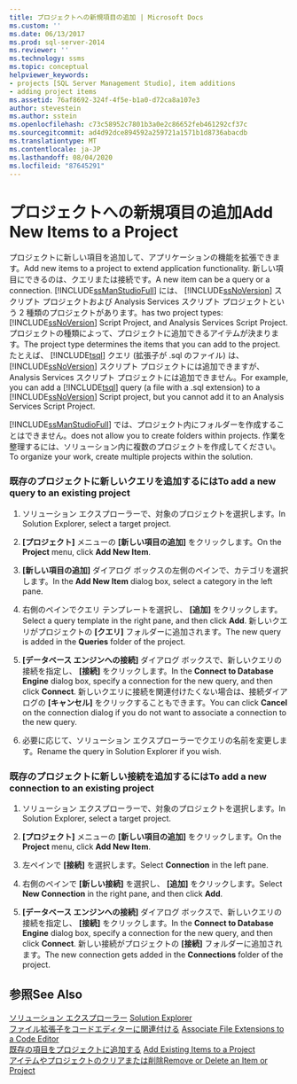 ```yaml
---
title: プロジェクトへの新規項目の追加 | Microsoft Docs
ms.custom: ''
ms.date: 06/13/2017
ms.prod: sql-server-2014
ms.reviewer: ''
ms.technology: ssms
ms.topic: conceptual
helpviewer_keywords:
- projects [SQL Server Management Studio], item additions
- adding project items
ms.assetid: 76af8692-324f-4f5e-b1a0-d72ca8a107e3
author: stevestein
ms.author: sstein
ms.openlocfilehash: c73c58952c7801b3a0e2c86652feb461292cf37c
ms.sourcegitcommit: ad4d92dce894592a259721a1571b1d8736abacdb
ms.translationtype: MT
ms.contentlocale: ja-JP
ms.lasthandoff: 08/04/2020
ms.locfileid: "87645291"
---
```

# <a name="add-new-items-to-a-project"></a><span data-ttu-id="d9dba-102">プロジェクトへの新規項目の追加</span><span class="sxs-lookup"><span data-stu-id="d9dba-102">Add New Items to a Project</span></span>
  <span data-ttu-id="d9dba-103">プロジェクトに新しい項目を追加して、アプリケーションの機能を拡張できます。</span><span class="sxs-lookup"><span data-stu-id="d9dba-103">Add new items to a project to extend application functionality.</span></span> <span data-ttu-id="d9dba-104">新しい項目にできるのは、クエリまたは接続です。</span><span class="sxs-lookup"><span data-stu-id="d9dba-104">A new item can be a query or a connection.</span></span> [!INCLUDE[ssManStudioFull](../../includes/ssmanstudiofull-md.md)] <span data-ttu-id="d9dba-105">には、 [!INCLUDE[ssNoVersion](../../includes/ssnoversion-md.md)] スクリプト プロジェクトおよび Analysis Services スクリプト プロジェクトという 2 種類のプロジェクトがあります。</span><span class="sxs-lookup"><span data-stu-id="d9dba-105">has two project types: [!INCLUDE[ssNoVersion](../../includes/ssnoversion-md.md)] Script Project, and Analysis Services Script Project.</span></span> <span data-ttu-id="d9dba-106">プロジェクトの種類によって、プロジェクトに追加できるアイテムが決まります。</span><span class="sxs-lookup"><span data-stu-id="d9dba-106">The project type determines the items that you can add to the project.</span></span> <span data-ttu-id="d9dba-107">たとえば、 [!INCLUDE[tsql](../../includes/tsql-md.md)] クエリ (拡張子が .sql のファイル) は、 [!INCLUDE[ssNoVersion](../../includes/ssnoversion-md.md)] スクリプト プロジェクトには追加できますが、Analysis Services スクリプト プロジェクトには追加できません。</span><span class="sxs-lookup"><span data-stu-id="d9dba-107">For example, you can add a [!INCLUDE[tsql](../../includes/tsql-md.md)] query (a file with a .sql extension) to a [!INCLUDE[ssNoVersion](../../includes/ssnoversion-md.md)] Script project, but you cannot add it to an Analysis Services Script Project.</span></span>  
  
 [!INCLUDE[ssManStudioFull](../../includes/ssmanstudiofull-md.md)] <span data-ttu-id="d9dba-108">では、プロジェクト内にフォルダーを作成することはできません。</span><span class="sxs-lookup"><span data-stu-id="d9dba-108">does not allow you to create folders within projects.</span></span> <span data-ttu-id="d9dba-109">作業を整理するには、ソリューション内に複数のプロジェクトを作成してください。</span><span class="sxs-lookup"><span data-stu-id="d9dba-109">To organize your work, create multiple projects within the solution.</span></span>  
  
### <a name="to-add-a-new-query-to-an-existing-project"></a><span data-ttu-id="d9dba-110">既存のプロジェクトに新しいクエリを追加するには</span><span class="sxs-lookup"><span data-stu-id="d9dba-110">To add a new query to an existing project</span></span>  
  
1.  <span data-ttu-id="d9dba-111">ソリューション エクスプローラーで、対象のプロジェクトを選択します。</span><span class="sxs-lookup"><span data-stu-id="d9dba-111">In Solution Explorer, select a target project.</span></span>  
  
2.  <span data-ttu-id="d9dba-112">**[プロジェクト]** メニューの **[新しい項目の追加]** をクリックします。</span><span class="sxs-lookup"><span data-stu-id="d9dba-112">On the **Project** menu, click **Add New Item**.</span></span>  
  
3.  <span data-ttu-id="d9dba-113">**[新しい項目の追加]** ダイアログ ボックスの左側のペインで、カテゴリを選択します。</span><span class="sxs-lookup"><span data-stu-id="d9dba-113">In the **Add New Item** dialog box, select a category in the left pane.</span></span>  
  
4.  <span data-ttu-id="d9dba-114">右側のペインでクエリ テンプレートを選択し、 **[追加]** をクリックします。</span><span class="sxs-lookup"><span data-stu-id="d9dba-114">Select a query template in the right pane, and then click **Add**.</span></span> <span data-ttu-id="d9dba-115">新しいクエリがプロジェクトの **[クエリ]** フォルダーに追加されます。</span><span class="sxs-lookup"><span data-stu-id="d9dba-115">The new query is added in the **Queries** folder of the project.</span></span>  
  
5.  <span data-ttu-id="d9dba-116">**[データベース エンジンへの接続]** ダイアログ ボックスで、新しいクエリの接続を指定し、 **[接続]** をクリックします。</span><span class="sxs-lookup"><span data-stu-id="d9dba-116">In the **Connect to Database Engine** dialog box, specify a connection for the new query, and then click **Connect**.</span></span> <span data-ttu-id="d9dba-117">新しいクエリに接続を関連付けたくない場合は、接続ダイアログの **[キャンセル]** をクリックすることもできます。</span><span class="sxs-lookup"><span data-stu-id="d9dba-117">You can click **Cancel** on the connection dialog if you do not want to associate a connection to the new query.</span></span>  
  
6.  <span data-ttu-id="d9dba-118">必要に応じて、ソリューション エクスプローラーでクエリの名前を変更します。</span><span class="sxs-lookup"><span data-stu-id="d9dba-118">Rename the query in Solution Explorer if you wish.</span></span>  
  
### <a name="to-add-a-new-connection-to-an-existing-project"></a><span data-ttu-id="d9dba-119">既存のプロジェクトに新しい接続を追加するには</span><span class="sxs-lookup"><span data-stu-id="d9dba-119">To add a new connection to an existing project</span></span>  
  
1.  <span data-ttu-id="d9dba-120">ソリューション エクスプローラーで、対象のプロジェクトを選択します。</span><span class="sxs-lookup"><span data-stu-id="d9dba-120">In Solution Explorer, select a target project.</span></span>  
  
2.  <span data-ttu-id="d9dba-121">**[プロジェクト]** メニューの **[新しい項目の追加]** をクリックします。</span><span class="sxs-lookup"><span data-stu-id="d9dba-121">On the **Project** menu, click **Add New Item**.</span></span>  
  
3.  <span data-ttu-id="d9dba-122">左ペインで **[接続]** を選択します。</span><span class="sxs-lookup"><span data-stu-id="d9dba-122">Select **Connection** in the left pane.</span></span>  
  
4.  <span data-ttu-id="d9dba-123">右側のペインで **[新しい接続]** を選択し、 **[追加]** をクリックします。</span><span class="sxs-lookup"><span data-stu-id="d9dba-123">Select **New Connection** in the right pane, and then click **Add**.</span></span>  
  
5.  <span data-ttu-id="d9dba-124">**[データベース エンジンへの接続]** ダイアログ ボックスで、新しいクエリの接続を指定し、 **[接続]** をクリックします。</span><span class="sxs-lookup"><span data-stu-id="d9dba-124">In the **Connect to Database Engine** dialog box, specify a connection for the new query, and then click **Connect**.</span></span> <span data-ttu-id="d9dba-125">新しい接続がプロジェクトの **[接続]** フォルダーに追加されます。</span><span class="sxs-lookup"><span data-stu-id="d9dba-125">The new connection gets added in the **Connections** folder of the project.</span></span>  
  
## <a name="see-also"></a><span data-ttu-id="d9dba-126">参照</span><span class="sxs-lookup"><span data-stu-id="d9dba-126">See Also</span></span>  
 <span data-ttu-id="d9dba-127">[ソリューション エクスプローラー](solution-explorer.md) </span><span class="sxs-lookup"><span data-stu-id="d9dba-127">[Solution Explorer](solution-explorer.md) </span></span>  
 <span data-ttu-id="d9dba-128">[ファイル拡張子をコードエディターに関連付ける](../../relational-databases/scripting/associate-file-extensions-to-a-code-editor.md) </span><span class="sxs-lookup"><span data-stu-id="d9dba-128">[Associate File Extensions to a Code Editor](../../relational-databases/scripting/associate-file-extensions-to-a-code-editor.md) </span></span>  
 <span data-ttu-id="d9dba-129">[既存の項目をプロジェクトに追加する](add-existing-items-to-a-project.md) </span><span class="sxs-lookup"><span data-stu-id="d9dba-129">[Add Existing Items to a Project](add-existing-items-to-a-project.md) </span></span>  
 [<span data-ttu-id="d9dba-130">アイテムやプロジェクトのクリアまたは削除</span><span class="sxs-lookup"><span data-stu-id="d9dba-130">Remove or Delete an Item or Project</span></span>](remove-or-delete-an-item-or-project.md)  
  
  
